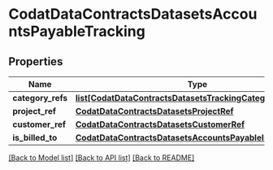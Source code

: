 # CodatDataContractsDatasetsAccountsPayableTracking

## Properties
Name | Type | Description | Notes
------------ | ------------- | ------------- | -------------
**category_refs** | [**list[CodatDataContractsDatasetsTrackingCategoryRef]**](CodatDataContractsDatasetsTrackingCategoryRef.md) |  | 
**project_ref** | [**CodatDataContractsDatasetsProjectRef**](CodatDataContractsDatasetsProjectRef.md) |  | [optional] 
**customer_ref** | [**CodatDataContractsDatasetsCustomerRef**](CodatDataContractsDatasetsCustomerRef.md) |  | [optional] 
**is_billed_to** | [**CodatDataContractsDatasetsAccountsPayableIsBilledToType**](CodatDataContractsDatasetsAccountsPayableIsBilledToType.md) |  | 

[[Back to Model list]](../README.md#documentation-for-models) [[Back to API list]](../README.md#documentation-for-api-endpoints) [[Back to README]](../README.md)

